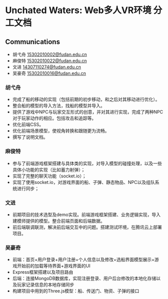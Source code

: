 
# Unchated Waters: Web多人VR环境 分工文档
## Communications

- 胡弋舟 15302010002@fudan.edu.cn
- 麻俊特 15302010022@fudan.edu.cn
- 文进 14307110274@fudan.edu.cn
- 吴豪奇 15302010016@fudan.edu.cn

### 胡弋舟
- 完成了船的移动的实现（包括前期的初步移动，和之后对其移动进行优化）。
- 整合船的模型的导入方法，找船的模型并导入。
- 提供了游戏中NPC与玩家交互形式的创意，并对其进行实现，完成了两种NPC对于玩家动作的相应。包括攻击和追踪等。
- 优化前端CSS。
- 优化前端场景模型，使视角转换和跟随更为流畅。
- 撰写了说明文档。

### 麻俊特
- 参与了前端游戏框架搭建与具体类的实现，对导入模型的碰撞处理，以及一些具体小功能的实现（比如蓄力射弹）；
- 实现了完整的聊天功能（socket.io）；
- 实现了使用socket.io，对游戏界面的船、子弹、静态物品、NPC以及组队系统进行同步；

### 文进
- 前期项目的技术选型及demo实现。前端游戏框架搭建、业务逻辑实现，导入建模师提供的模型。整合前端页面和后端数据。
- 前后端联调联测，解决前后端交互中的问题。搭建测试环境，在腾讯云上部署项目。

### 吴豪奇
- 前端：首页+用户登录+用户注册+个人信息以及修改+选船界面模型展示+游戏开始前的加载等待界面+游戏界面的UI
- Express框架搭建以及项目路由
- 后端：连接MongoDB数据库，实现注册登录、用户后台修改的本地化存储以及玩家记录信息的本地存储同步
- 构建项目中用到的Three.js模型：船、传送门、物资、子弹的接口